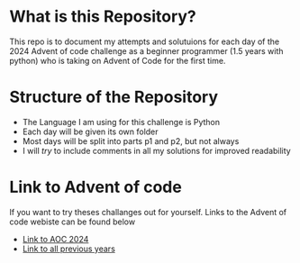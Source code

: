 # What is this Repository?
This repo is to document my attempts and solutuions for each day of the 2024 Advent of code challenge as a beginner programmer (1.5 years with python) who is taking on Advent of Code for the first time.



# Structure of the Repository
- The Language I am using for this challenge is Python
- Each day will be given its own folder
- Most days will be split into parts p1 and p2, but not always
- I will *try* to include comments in all my solutions for improved readability


# Link to Advent of code
If you want to try theses challanges out for yourself. Links to the Advent of code webiste can be found below
- [Link to AOC 2024](https://adventofcode.com/)
- [Link to all previous years](https://adventofcode.com/2024/events)
